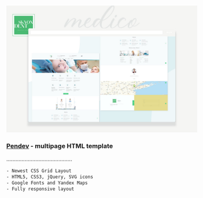 
<img src="preview/view.jpg">

### [Pendev](https://pendev.vercel.app/) - multipage HTML template ###

...........................................

```
- Newest CSS Grid Layout
- HTML5, CSS3, jQuery, SVG icons
- Google Fonts and Yandex Maps
- Fully responsive layout
```
